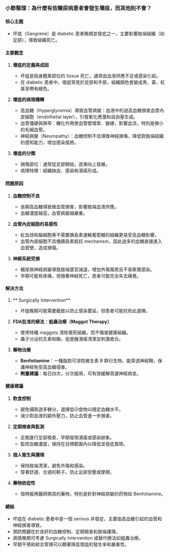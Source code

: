 ### 小節整理：為什麼有些糖尿病患者會發生壞疽，而其他則不會？

#### 核心主題
- 坏疽（Gangrene）是 diabetic 患者晚期並發症之一，主要影響肢端組織（如足部），導致組織死亡。

#### 主要觀念
1. **壞疽的定義與成因**
   - 坏疽是指身體某部位的 tissue 死亡，通常由血液供應不足或感染引起。
   - 在 diabetic 患者中，壞疽常見於足部和手部，組織顏色會變成黑、黃、紅甚至帶有綠色。

2. **壞疽的病理機轉**
   - 高血糖（Hyperglycemia）導致血管病變：血液中的過高血糖損害血管內皮細胞（endothelial layer），引發氧化應激和自由基生成。
   - 血管僵硬與狹窄：糖化作用使血管壁增厚、變硬，影響血流，特別是微小的毛細血管。
   - 神經病變（Neuropathy）：血糖控制不佳導致神經損傷，降低對肢端組織的感知能力，增加感染風險。

3. **壞疽的分類**
   - 損傷部位：通常從足部開始，逐漸向上發展。
   - 病理特徵：組織缺血、感染和潰瘍形成。

#### 問題原因
1. **血糖控制不良**
   - 長期高血糖導致微血管損害，影響肢端血液供應。
   - 血糖濃度越高，血管病變越嚴重。

2. **血管內皮細胞的易感性**
   - 紅血球和腦細胞等不需要胰島素運輸葡萄糖的組織更易受高血糖影響。
   - 血管內皮細胞不具備胰島素抵抗 mechanism，因此過多的血糖直接進入血管壁，造成損傷。

3. **神經系統受損**
   - 糖尿病神經病變導致肢端感官減退，增加外傷風險且不易察覺感染。
   - 早期可能有疼痛，但隨著神經死亡，患者可能完全失去痛覺。

#### 解決方法
1. ** Surgically Intervention**
   - 坏疽晚期可能需要截肢以防止感染蔓延，但患者可能抗拒此選擇。

2. **FDA批准的療法：蛆蟲治療（Maggot Therapy）**
   - 使用特種 maggots 清除壞死組織，而不傷害健康組織。
   - 蟲子分泌抗生素和酶，促進癰潰瘍清潔並刺激癒合。

3. **藥物治療**
   - **Benfotiamine**：一種脂肪可溶性維生素 B 群衍生物，能穿透神經鞘，保護神經免受高血糖侵害。
   - **劑量建議**：每日四次，分次服用，可有效緩解周邊神經病变。

#### 健康建議
1. **飲食控制**
   - 避免攝取過多糖分，選擇低GI食物以穩定血糖水平。
   - 減少對血液的額外壓力，防止血管進一步損害。

2. **定期檢查與監測**
   - 定期進行足部檢查，早期發現潰瘍或感染跡象。
   - 監控血糖濃度，保持在目標範圍內以降低並發症風險。

3. **個人衛生與護理**
   - 保持肢端清潔，避免外傷和感染。
   - 穿著舒適、合適的鞋子，防止足部受壓或摩擦。

4. **藥物依從性**
   - 按時服用醫師開具的藥物，特別是針對神經病變的药物如 Benfotiamine。

#### 總結
- 坏疽在 diabetic 患者中是一個 serious 并發症，主要由高血糖引起的血管和神經損害導致。
- 預防關鍵在於良好的血糖控制、定期檢查和肢端護理。
- 病情晚期可考慮 Surgically Intervention 或替代療法如蛆蟲治療。
- 早期干預和綜合管理可以顯著降低壞疽的發生率和嚴重性。